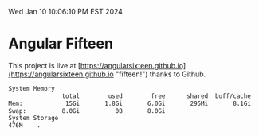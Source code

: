 Wed Jan 10 10:06:10 PM EST 2024

# Angular Fifteen


This project is live at [https://angularsixteen.github.io](https://angularsixteen.github.io "fifteen!") thanks to Github.

```bash
System Memory
               total        used        free      shared  buff/cache   available
Mem:            15Gi       1.8Gi       6.0Gi       295Mi       8.1Gi        13Gi
Swap:          8.0Gi          0B       8.0Gi
System Storage
476M	.
```
```bash
